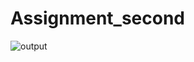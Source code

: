 # Assignment_second
![output](https://user-images.githubusercontent.com/81023968/142026305-a695bcbe-9c3d-49d4-8c8a-79303e3e9604.png)
